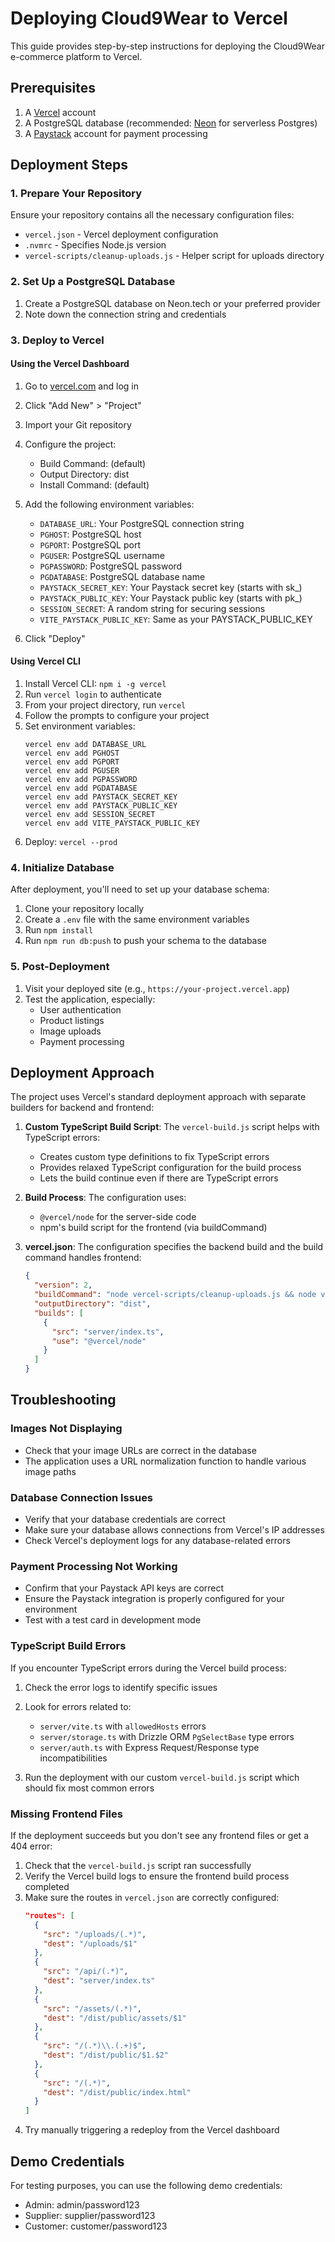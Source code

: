 # Deploying Cloud9Wear to Vercel

This guide provides step-by-step instructions for deploying the Cloud9Wear e-commerce platform to Vercel.

## Prerequisites

1. A [Vercel](https://vercel.com) account
2. A PostgreSQL database (recommended: [Neon](https://neon.tech) for serverless Postgres)
3. A [Paystack](https://paystack.com) account for payment processing

## Deployment Steps

### 1. Prepare Your Repository

Ensure your repository contains all the necessary configuration files:
- `vercel.json` - Vercel deployment configuration
- `.nvmrc` - Specifies Node.js version
- `vercel-scripts/cleanup-uploads.js` - Helper script for uploads directory

### 2. Set Up a PostgreSQL Database

1. Create a PostgreSQL database on Neon.tech or your preferred provider
2. Note down the connection string and credentials

### 3. Deploy to Vercel

#### Using the Vercel Dashboard

1. Go to [vercel.com](https://vercel.com) and log in
2. Click "Add New" > "Project"
3. Import your Git repository
4. Configure the project:
   - Build Command: (default)
   - Output Directory: dist
   - Install Command: (default)

5. Add the following environment variables:
   - `DATABASE_URL`: Your PostgreSQL connection string
   - `PGHOST`: PostgreSQL host
   - `PGPORT`: PostgreSQL port
   - `PGUSER`: PostgreSQL username
   - `PGPASSWORD`: PostgreSQL password
   - `PGDATABASE`: PostgreSQL database name
   - `PAYSTACK_SECRET_KEY`: Your Paystack secret key (starts with sk_)
   - `PAYSTACK_PUBLIC_KEY`: Your Paystack public key (starts with pk_)
   - `SESSION_SECRET`: A random string for securing sessions
   - `VITE_PAYSTACK_PUBLIC_KEY`: Same as your PAYSTACK_PUBLIC_KEY

6. Click "Deploy"

#### Using Vercel CLI

1. Install Vercel CLI: `npm i -g vercel`
2. Run `vercel login` to authenticate
3. From your project directory, run `vercel`
4. Follow the prompts to configure your project
5. Set environment variables:
   ```
   vercel env add DATABASE_URL
   vercel env add PGHOST
   vercel env add PGPORT
   vercel env add PGUSER
   vercel env add PGPASSWORD
   vercel env add PGDATABASE
   vercel env add PAYSTACK_SECRET_KEY
   vercel env add PAYSTACK_PUBLIC_KEY
   vercel env add SESSION_SECRET
   vercel env add VITE_PAYSTACK_PUBLIC_KEY
   ```
6. Deploy: `vercel --prod`

### 4. Initialize Database

After deployment, you'll need to set up your database schema:

1. Clone your repository locally
2. Create a `.env` file with the same environment variables
3. Run `npm install`
4. Run `npm run db:push` to push your schema to the database

### 5. Post-Deployment

1. Visit your deployed site (e.g., `https://your-project.vercel.app`)
2. Test the application, especially:
   - User authentication
   - Product listings
   - Image uploads
   - Payment processing

## Deployment Approach

The project uses Vercel's standard deployment approach with separate builders for backend and frontend:

1. **Custom TypeScript Build Script**: The `vercel-build.js` script helps with TypeScript errors:
   - Creates custom type definitions to fix TypeScript errors
   - Provides relaxed TypeScript configuration for the build process
   - Lets the build continue even if there are TypeScript errors

2. **Build Process**: The configuration uses:
   - `@vercel/node` for the server-side code
   - npm's build script for the frontend (via buildCommand)

3. **vercel.json**: The configuration specifies the backend build and the build command handles frontend:
   ```json
   {
     "version": 2,
     "buildCommand": "node vercel-scripts/cleanup-uploads.js && node vercel-build.js && npm run build",
     "outputDirectory": "dist",
     "builds": [
       {
         "src": "server/index.ts",
         "use": "@vercel/node"
       }
     ]
   }
   ```

## Troubleshooting

### Images Not Displaying

- Check that your image URLs are correct in the database
- The application uses a URL normalization function to handle various image paths

### Database Connection Issues

- Verify that your database credentials are correct
- Make sure your database allows connections from Vercel's IP addresses
- Check Vercel's deployment logs for any database-related errors

### Payment Processing Not Working

- Confirm that your Paystack API keys are correct
- Ensure the Paystack integration is properly configured for your environment
- Test with a test card in development mode

### TypeScript Build Errors

If you encounter TypeScript errors during the Vercel build process:

1. Check the error logs to identify specific issues
2. Look for errors related to:
   - `server/vite.ts` with `allowedHosts` errors
   - `server/storage.ts` with Drizzle ORM `PgSelectBase` type errors
   - `server/auth.ts` with Express Request/Response type incompatibilities

3. Run the deployment with our custom `vercel-build.js` script which should fix most common errors

### Missing Frontend Files

If the deployment succeeds but you don't see any frontend files or get a 404 error:

1. Check that the `vercel-build.js` script ran successfully
2. Verify the Vercel build logs to ensure the frontend build process completed
3. Make sure the routes in `vercel.json` are correctly configured:
   ```json
   "routes": [
     {
       "src": "/uploads/(.*)",
       "dest": "/uploads/$1"
     },
     {
       "src": "/api/(.*)",
       "dest": "server/index.ts"
     },
     {
       "src": "/assets/(.*)",
       "dest": "/dist/public/assets/$1"
     },
     {
       "src": "/(.*)\\.(.+)$",
       "dest": "/dist/public/$1.$2"
     },
     {
       "src": "/(.*)",
       "dest": "/dist/public/index.html"
     }
   ]
   ```
4. Try manually triggering a redeploy from the Vercel dashboard

## Demo Credentials

For testing purposes, you can use the following demo credentials:
- Admin: admin/password123
- Supplier: supplier/password123
- Customer: customer/password123